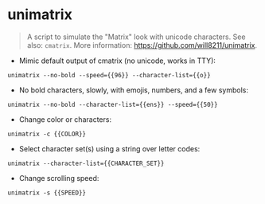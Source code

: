 # unimatrix

> A script to simulate the "Matrix" look with unicode characters.
> See also: `cmatrix`.
> More information: <https://github.com/will8211/unimatrix>.

- Mimic default output of cmatrix (no unicode, works in TTY):

`unimatrix --no-bold --speed={{96}} --character-list={{o}}`

- No bold characters, slowly, with emojis, numbers, and a few symbols:

`unimatrix --no-bold --character-list={{ens}} --speed={{50}}`

- Change color or characters:

`unimatrix -c {{COLOR}}`

- Select character set(s) using a string over letter codes:

`unimatrix --character-list={{CHARACTER_SET}}`

- Change scrolling speed:

`unimatrix -s {{SPEED}}`
